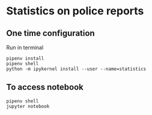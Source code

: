 # Statistics on police reports

## One time configuration

Run in terminal
```
pipenv install
pipenv shell
python -m ipykernel install --user --name=statistics
```


## To access notebook

```
pipenv shell
jupyter notebook
```

